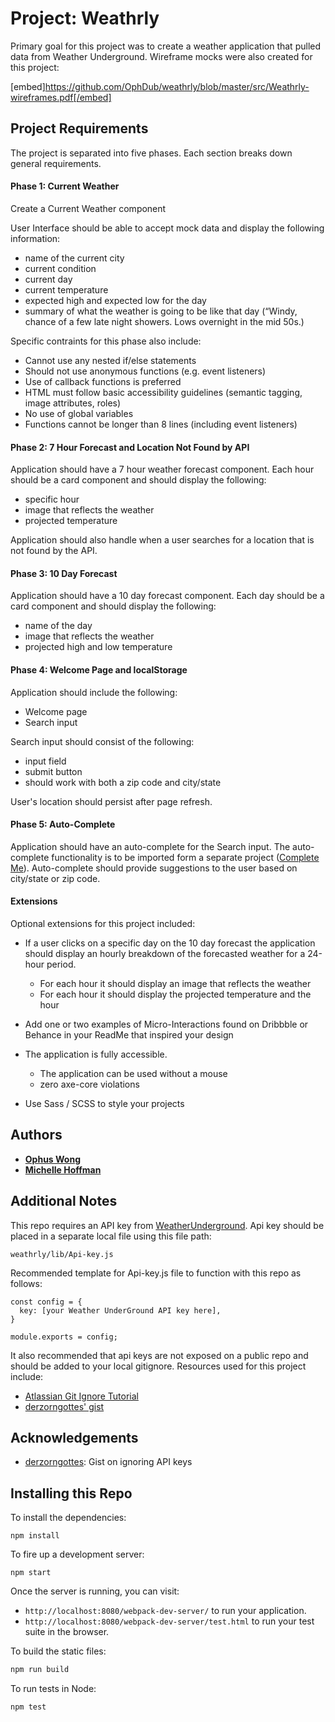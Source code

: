 # Project: Weathrly

Primary goal for this project was to create a weather application that pulled data from Weather Underground. Wireframe mocks were also created for this project:

[embed]https://github.com/OphDub/weathrly/blob/master/src/Weathrly-wireframes.pdf[/embed]

## Project Requirements
The project is separated into five phases. Each section breaks down general requirements.

#### Phase 1: Current Weather
Create a Current Weather component

User Interface should be able to accept mock data and display the following information:
* name of the current city
* current condition
* current day
* current temperature
* expected high and expected low for the day
* summary of what the weather is going to be like that day (“Windy, chance of a few late night showers. Lows overnight in the mid 50s.)

Specific contraints for this phase also include:
  * Cannot use any nested if/else statements
  * Should not use anonymous functions (e.g. event listeners)
  * Use of callback functions is preferred
  * HTML must follow basic accessibility guidelines (semantic tagging, image attributes, roles)
  * No use of global variables
  * Functions cannot be longer than 8 lines (including event listeners)

#### Phase 2: 7 Hour Forecast and Location Not Found by API
Application should have a 7 hour weather forecast component. Each hour should be a card component and should display the following:
* specific hour
* image that reflects the weather
* projected temperature

Application should also handle when a user searches for a location that is not found by the API.

#### Phase 3: 10 Day Forecast
Application should have a 10 day forecast component. Each day should be a card component and should display the following:
* name of the day
* image that reflects the weather
* projected high and low temperature

#### Phase 4: Welcome Page and localStorage
Application should include the following:
* Welcome page
* Search input 

Search input should consist of the following:
  * input field
  * submit button
  * should work with both a zip code and city/state

User's location should persist after page refresh.

#### Phase 5: Auto-Complete
Application should have an auto-complete for the Search input. The auto-complete functionality is to be imported form a separate project ([Complete Me](https://github.com/OphDub/complete-me)). Auto-complete should provide suggestions to the user based on city/state or zip code.

#### Extensions
Optional extensions for this project included:

* If a user clicks on a specific day on the 10 day forecast the application should display an hourly breakdown of the forecasted weather for a 24-hour period.
  * For each hour it should display an image that reflects the weather
  * For each hour it should display the projected temperature and the hour

* Add one or two examples of Micro-Interactions found on Dribbble or Behance in your ReadMe that inspired your design

* The application is fully accessible.
  * The application can be used without a mouse
  * zero axe-core violations

* Use Sass / SCSS to style your projects

## Authors

* [**Ophus Wong**](https://github.com/ophdub) 
* [**Michelle Hoffman**](https://github.com/michellehoffman) 

## Additional Notes
This repo requires an API key from [WeatherUnderground](https://www.wunderground.com/weather/api/). Api key should be placed in a separate local file using this file path:

```
weathrly/lib/Api-key.js
```


Recommended template for Api-key.js file to function with this repo as follows:

```
const config = {
  key: [your Weather UnderGround API key here],
}

module.exports = config;
```

It also recommended that api keys are not exposed on a public repo and should be added to your local gitignore. Resources used for this project include:

* [Atlassian Git Ignore Tutorial](https://www.atlassian.com/git/tutorials/gitignore)
* [derzorngottes' gist](https://gist.github.com/derzorngottes/3b57edc1f996dddcab25)

## Acknowledgements

* [derzorngottes](https://github.com/derzorngottes): Gist on ignoring API keys

## Installing this Repo

To install the dependencies:

```
npm install
```

To fire up a development server:

```
npm start
```

Once the server is running, you can visit:

* `http://localhost:8080/webpack-dev-server/` to run your application.
* `http://localhost:8080/webpack-dev-server/test.html` to run your test suite in the browser.

To build the static files:

```js
npm run build
```


To run tests in Node:

```js
npm test
```

